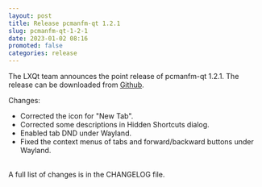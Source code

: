 ```yaml
---
layout: post
title: Release pcmanfm-qt 1.2.1
slug: pcmanfm-qt-1-2-1
date: 2023-01-02 08:16
promoted: false
categories: release
---
```


The LXQt team announces the point release of pcmanfm-qt 1.2.1.
The release can be downloaded from [Github](https://github.com/lxqt/pcmanfm-qt/releases).

Changes:

 * Corrected the icon for "New Tab".
 * Corrected some descriptions in Hidden Shortcuts dialog.
 * Enabled tab DND under Wayland.
 * Fixed the context menus of tabs and forward/backward buttons under Wayland.

<br/>
A full list of changes is in the CHANGELOG file.
<br/>
